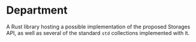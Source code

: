 
# Department

A Rust library hosting a possible implementation of the proposed Storages API,
as well as several of the standard `std` collections implemented with it.
